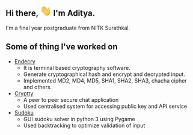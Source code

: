 
## Hi there, <img src="asset/wave.gif" width="30px"> I'm Aditya.

I'm a final year postgraduate from NITK Surathkal.  

## Some of thing I've worked on

- [Endecry](https://github.com/TheMartian0x48/endecry-cryptographic-hash-and-cipher")
    - It is terminal based cryptography software.
    - Generate cryptographical hash and encrypt and decrypted input.
    - Implemented MD2, MD4, MD5, SHA1, SHA2, SHA3, chacha cipher and others.
- [Cryptty](#)
    - A peer to peer secure chat application
    - Used centralised system for accessing public key and API service
- [Sudoku](https://github.com/TheMartian0x48/sudoku)
    - GUI sudoku solver in python 3 using Pygame
    - Used backtracking to optimize validation of input        